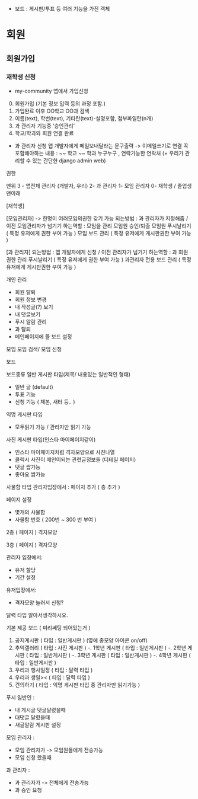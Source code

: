 - 보드 : 게시판/투표 등 여러 기능을 가진 객체


# 회원

## 회원가입

### 재학생 신청
- my-community 앱에서 가입신청
0. 회원가입 (기본 정보 입력 등의 과정 포함.)
1. 가입완료 이후 OO학교 OO과 검색
2. 이름(text), 학번(text), 기타란(text)-설명포함, 첨부파일란(n개)
3. 과 관리자 기능중 ‘승인관리’
4. 학교/학과와 회원 연결 완료

- 과 관리자 신청
앱 개발자에게 메일보내달라는 문구출력 -> 이메일쓰기로 연결
꼭 포함해야하는 내용 : ~~ 학교 ~~ 학과 누구누구 , 연락가능한 연락처 
(+ 우리가 관리할 수 있는 간단한 django admin web)

권한

맨위
3 - 앱전체 관리자 (개발자, 우리)
2- 과 관리자
1- 모임 관리자 
0- 재학생 / 졸업생
맨아래

[재학생]

[모임관리자] -> 한명이 여러모임의권한 갖기 가능
되는방법 : 과 관리자가 지정해줌 / 이전 모임관리자가 넘기기
하는역할 : 모임을 관리
모임원 승인/퇴출
모임원 푸시날리기( 특정 유저에게 권한 부여 가능 )
모임 보드 관리 ( 특정 유저에게 게시판권한 부여 가능 )

[과 관리자] 
되는방법 : 앱 개발자에게 신청 / 이전 관리자가 넘기기
하는역할 : 과 회원 권한 관리
푸시날리기 ( 특정 유저에게 권한 부여 가능 )
과관리자 전용 보드 관리 ( 특정 유저에게 게시판권한 부여 가능 )

개인 관리
- 회원 탈퇴
- 회원 정보 변경
- 내 작성글(?) 보기
- 내 댓글보기
- 푸시 알람 관리
- 과 탈퇴
- 메인페이지에 뜰 보드 설정

모임
모임 검색/ 모임 신청 

보드

보드종류
일반 게시판 타입(제목/ 내용있는 일반적인 형태)
- 일반 글 (default)
- 투표 기능 
- 신청 기능 ( 제본, 새터 등.. )

익명 게시판 타입
- 모두읽기 가능 / 관리자만 읽기 가능

사진 게시판 타입(인스타 마이페이지같이)
- 인스타 마이페이지처럼 격자모양으로 사진나열
- 클릭시 사진이 메인이되는 관련글정보들 (디테일 페이지)
- 댓글 쌉가능
- 좋아요 쌉가능

사물함 타입
관리자입장에서 : 페이지 추가 ( 층 추가 )

페이지 설정
- 몇개의 사물함 
- 사물함 번호 ( 200번 ~ 300 번 부여 )

2층 ( 페이지 )
격자모양

3층 ( 페이지 )
격자모양

관리자 입장에서:
- 유저 할당
- 기간 설정

유저입장에서:
- 격자모양 눌러서 신청?

달력 타입
알아서생각하시오.

기본 제공 보드 ( 미리쎄팅 되어있는거 ) 
1. 공지게시판 ( 타입 : 일반게시판 ) (옆에 종모양 아이콘 on/off)
2. 추억갤러리 ( 타입 : 사진 게시판 )
-. 1학년 게시판 ( 타입 : 일반게시판 )
-. 2학년 게시판 ( 타입 : 일반게시판 )
-. 3학년 게시판 ( 타입 : 일반게시판 )
-. 4학년 게시판 ( 타입 : 일반게시판 )
3. 우리과 행사일정 ( 타입 : 달력 타입 )
4. 우리과 생일>< ( 타입 : 달력 타입 )
5. 건의하기 ( 타입 : 익명 게시판 타입 중 관리자만 읽기가능 )

푸시
일반인 : 
- 내 게시글 댓글달렸을때
- 대댓글 달렸을때
- 새글알람 게시판 설정 

모임 관리자  : 
- 모임 관리자가 -> 모임원들에게 전송가능
- 모임 신청 왔을때

과 관리자  : 
- 과 관리자가 -> 전체에게 전송가능
- 과 승인 요청
